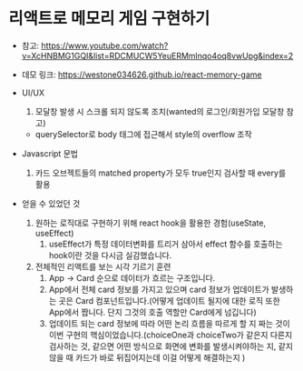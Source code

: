 # 리액트로 메모리 게임 구현하기

- 참고: https://www.youtube.com/watch?v=XcHNBMG1GQI&list=RDCMUCW5YeuERMmlnqo4oq8vwUpg&index=2

- 데모 링크: https://westone034626.github.io/react-memory-game

- UI/UX

  1.  모달창 발생 시 스크롤 되지 않도록 조치(wanted의 로그인/회원가입 모달창 참고)

  - querySelector로 body 태그에 접근해서 style의 overflow 조작

- Javascript 문법

  1.  카드 오브젝트들의 matched property가 모두 true인지 검사할 때 every를 활용

- 얻을 수 있었던 것

  1.  원하는 로직대로 구현하기 위해 react hook을 활용한 경험(useState, useEffect)
      1. useEffect가 특정 데이터변화를 트리거 삼아서 effect 함수를 호출하는 hook이란 것을 다시금 실감했습니다.
  2.  전체적인 리액트를 보는 시각 기르기 훈련
      1. App -> Card 순으로 데이터가 흐르는 구조입니다.
      2. App에서 전체 card 정보를 가지고 있으며 card 정보가 업데이트가 발생하는 곳은 Card 컴포넌트입니다.(어떻게 업데이트 될지에 대한 로직 또한 App에서 짭니다. 단지 그것의 호출 역할만 Card에게 넘깁니다)
      3. 업데이트 되는 card 정보에 따라 어떤 논리 흐름을 따르게 할 지 짜는 것이 이번 구현의 핵심이었습니다.(choiceOne과 choiceTwo가 같은지 다른지 검사하는 것, 같으면 어떤 방식으로 화면에 변화를 발생시켜야하는 지, 같지 않을 때 카드가 바로 뒤집어지는데 이걸 어떻게 해결하는지 )

